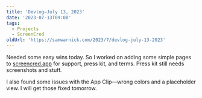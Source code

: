 ```yaml
---
title: 'Devlog—July 13, 2023'
date: '2023-07-13T09:00'
tags:
  - Projects
  - ScreenCred
oldUrl: 'https://samwarnick.com/2023/7/devlog-july-13-2023'
---
```


Needed some easy wins today. So I worked on adding some simple pages to [screencred.app](https://screencred.app) for support, press kit, and terms. Press kit still needs screenshots and stuff.

I also found some issues with the App Clip—wrong colors and a placeholder view. I will get those fixed tomorrow.
